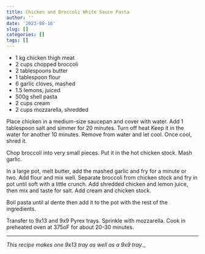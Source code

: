 ```yaml
---
title: Chicken and Broccoli White Sauce Pasta
author: ''
date: '2023-08-16'
slug: []
categories: []
tags: []
---
```


- 1 kg chicken thigh meat
- 2 cups chopped broccoli
- 2 tablespoons butter
- 1 tablespoon flour
- 6 garlic cloves, mashed
- 1.5 lemons, juiced
- 500g shell pasta
- 2 cups cream
- 2 cups mozzarella, shredded

Place chicken in a medium-size saucepan and cover with water. Add 1 tablespoon salt and simmer for 20 minutes. Turn off heat Keep it in the water for another 10 minutes. Remove from water and let cool. Once cool, shred it.

Chop broccoli into very small pieces. Put it in the hot chicken stock. Mash garlic. 

In a large pot, melt butter, add the mashed garlic and fry for a minute or two. Add flour and mix well. Separate broccoli from chicken stock and fry in pot until soft with a little crunch. Add shredded chicken and lemon juice, then mix and taste for salt. Add cream and chicken stock.

Boil pasta until al dente then add it to the pot with the rest of the ingredients.

Transfer to 9x13 and 9x9 Pyrex trays. Sprinkle with mozzarella. Cook in preheated oven at 375oF for about 20-30 minutes.

---
_This recipe makes one 9x13 tray as well as a 9x9 tray.__